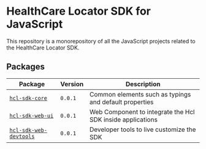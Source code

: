 # HealthCare Locator SDK for JavaScript

This repository is a monorepository of all the JavaScript projects related to the
HealthCare Locator SDK.

## Packages

| Package                                                  | Version | Description                                            |
| -------------------------------------------------------- | ------- | ------------------------------------------------------ |
| [`hcl-sdk-core`](./packages/hcl-sdk-core/README.md) | `0.0.1`     | Common elements such as typings and default properties |
| [`hcl-sdk-web-ui`](./packages/hcl-sdk-web-ui/README.md) | `0.0.1`     | Web Component to integrate the Hcl SDK inside applications |
| [`hcl-sdk-web-devtools`](./packages/hcl-sdk-web-devtools/README.md) | `0.0.1`     | Developer tools to live customize the SDK |



